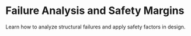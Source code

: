# Failure Analysis and Safety Margins

Learn how to analyze structural failures and apply safety factors in design.